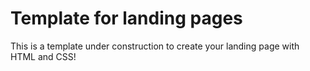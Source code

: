 # Template for landing pages
This is a template under construction to create your landing page with HTML and CSS!
